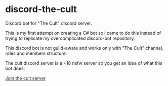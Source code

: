 # discord-the-cult

Discord bot for "The Cult" discord server.

This is my first attempt on creating a C# bot so i came to do this instead of trying to replicate my overcomplicated discord-bot repository.

This discord bot is not guild-aware and works only with "The Cult" channel, roles and members structure.

The cult discord server is a +18 nsfw server so you get an idea of what this bot does.

[Join the cult server](https://discord.gg/b6ASQVkDfu)
